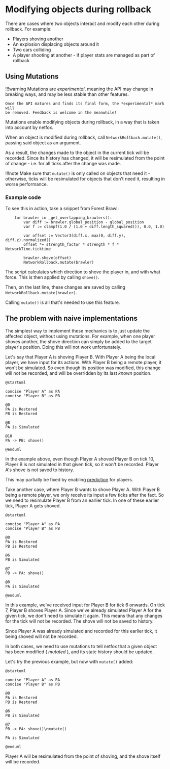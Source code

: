 # Modifying objects during rollback

There are cases where two objects interact and modify each other during
rollback. For example:

* Players shoving another
* An explosion displacing objects around it
* Two cars colliding
* A player shooting at another - if player stats are managed as part of
  rollback

## Using Mutations

!!!warning
    Mutations are *experimental*, meaning the API may change in breaking ways,
    and may be less stable than other features.

    Once the API matures and finds its final form, the *experimental* mark will
    be removed. Feedback is welcome in the meanwhile!

Mutations enable modifying objects during rollback, in a way that is taken into
account by netfox.

When an object is modified during rollback, call `NetworkRollback.mutate()`,
passing said object as an argument.

As a result, the changes made to the object in the current tick will be
recorded. Since its history has changed, it will be resimulated from the point
of change - i.e. for all ticks after the change was made.

!!!note
    Make sure that `mutate()` is only called on objects that need it - otherwise,
    ticks will be resimulated for objects that don't need it, resulting in worse
    performance.

### Example code

To see this in action, take a snippet from Forest Brawl:

```gdscript
    for brawler in _get_overlapping_brawlers():
        var diff := brawler.global_position - global_position
        var f := clampf(1.0 / (1.0 + diff.length_squared()), 0.0, 1.0)

        var offset := Vector3(diff.x, max(0, diff.y), diff.z).normalized()
        offset *= strength_factor * strength * f * NetworkTime.ticktime
        
        brawler.shove(offset)
        NetworkRollback.mutate(brawler)
```

The script calculates which direction to shove the player in, and with what
force. This is then applied by calling `shove()`. 

Then, on the last line, these changes are saved by calling
`NetworkRollback.mutate(brawler)`.

Calling `mutate()` is all that's needed to use this feature.

## The problem with naive implementations

The simplest way to implement these mechanics is to just update the affected
object, without using mutations. For example, when one player shoves another,
the shove direction can simply be added to the target player's position. Doing
this will not work unfortunately.

Let's say that Player A is shoving Player B. With Player A being the local
player, we have input for its actions. With Player B being a remote player, it
won't be simulated. So even though its position was modified, this change will
not be recorded, and will be overridden by its last *known* position.

```puml
@startuml

concise "Player A" as PA
concise "Player B" as PB

@0
PA is Restored
PB is Restored

@8
PA is Simulated

@10
PA -> PB: shove()

@enduml
```

In the example above, even though Player A shoved Player B on tick 10, Player B
is not simulated in that given tick, so it won't be recorded. Player A's shove
is not saved to history.

This may partially be fixed by enabling [prediction] for players.

Take another case, where Player B wants to shove Player A. With Player B being
a remote player, we only receive its input a few ticks after the fact. So we
need to resimulate Player B from an earlier tick. In one of these earlier tick,
Player A gets shoved.

```puml
@startuml

concise "Player A" as PA
concise "Player B" as PB

@0
PA is Restored
PB is Restored

@6
PB is Simulated

@7
PB -> PA: shove()

@8
PA is Simulated

@enduml
```

In this example, we've received input for Player B for tick 6 onwards. On tick
7, Player B shoves Player A. Since we've already simulated Player A for the
given tick, we don't need to simulate it again. This means that any changes for
the tick will not be recorded. The shove will not be saved to history.

Since Player A was already simulated and recorded for this earlier tick, it
being shoved will not be recorded.

In both cases, we need to use mutations to tell netfox that a given object has
been modified ( *mutated* ), and its state history should be updated.

Let's try the previous example, but now with `mutate()` added:

```puml
@startuml

concise "Player A" as PA
concise "Player B" as PB

@0
PA is Restored
PB is Restored

@6
PB is Simulated

@7
PB -> PA: shove()\nmutate()

PA is Simulated

@enduml
```

Player A will be resimulated from the point of shoving, and the shove itself
will be recorded.

[prediction]: ./predicting-input.md
